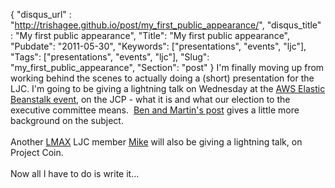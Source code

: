 {
 "disqus_url" : "http://trishagee.github.io/post/my_first_public_appearance/",
 "disqus_title" : "My first public appearance",
 "Title": "My first public appearance",
 "Pubdate": "2011-05-30",
 "Keywords": ["presentations", "events", "ljc"],
 "Tags": ["presentations", "events", "ljc"],
 "Slug": "my_first_public_appearance",
 "Section": "post"
}
I'm finally moving up from working behind the scenes to actually doing a (short) presentation for the LJC. I'm going to be giving a lightning talk on Wednesday at the <a href="http://www.meetup.com/Londonjavacommunity/events/17394725/">AWS Elastic Beanstalk event</a>,&nbsp;on&nbsp;the JCP - what it is and what our election to the executive committee means. &nbsp;<a href="http://www.meetup.com/Londonjavacommunity/events/17394725/">Ben and Martin's post</a>&nbsp;gives a little more background on the subject.<br /><br />Another <a href="http://www.lmaxtrader.co.uk/">LMAX</a> LJC member&nbsp;<a href="http://mikes-tech.blogspot.com/">Mike</a> will also be giving a lightning talk, on Project Coin.<br /><br />Now all I have to do is write it...
